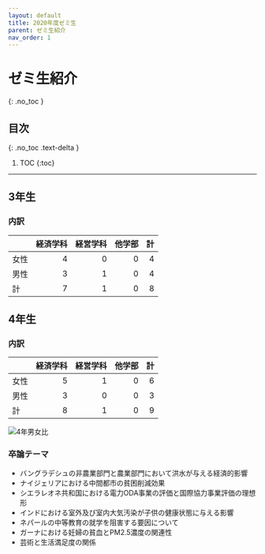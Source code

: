 ```yaml
---
layout: default
title: 2020年度ゼミ生
parent: ゼミ生紹介
nav_order: 1
---
```


# ゼミ生紹介
{: .no_toc }

## 目次
{: .no_toc .text-delta }

1. TOC
{:toc}

---

## 3年生

### 内訳

|      | 経済学科 | 経営学科 | 他学部 | 計  |
| :--- | ------: | -------: | ----: | ---: |
| 女性 | 4        | 0       | 0      | 4   |
| 男性 | 3        | 1       | 0      | 4   |
| 計   | 7        | 1       | 0      | 8   | 


## 4年生

### 内訳

|      | 経済学科 | 経営学科 | 他学部 | 計  |
| :--- | ------: | -------: | ----: | ---: |
| 女性 | 5        | 1       | 0      | 6   |
| 男性 | 3        | 0       | 0      | 3   |
| 計   | 8        | 1       | 0      | 9   | 

![4年男女比](../../images/member2020-ratio01.jpg)

### 卒論テーマ

+ バングラデシュの非農業部門と農業部門において洪水が与える経済的影響
+ ナイジェリアにおける中間都市の貧困削減効果
+ シエラレオネ共和国における電力ODA事業の評価と国際協力事業評価の理想形
+ インドにおける室外及び室内大気汚染が子供の健康状態に与える影響 
+ ネパールの中等教育の就学を阻害する要因について
+ ガーナにおける妊婦の貧血とPM2.5濃度の関連性 
+ 芸術と生活満足度の関係
